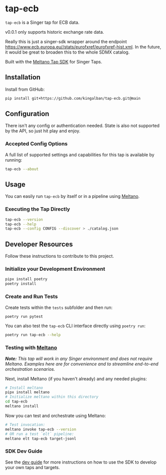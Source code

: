 # tap-ecb

`tap-ecb` is a Singer tap for ECB data.

v0.0.1 only supports historic exchange rate data.

Really this is just a singer-sdk wrapper around the endpoint https://www.ecb.europa.eu//stats/eurofxref/eurofxref-hist.xml.
In the future, it would be great to broaden this to the whole SDMX catalog.

Built with the [Meltano Tap SDK](https://sdk.meltano.com) for Singer Taps.

## Installation

Install from GitHub:

```bash
pip install git+https://github.com/kingalban/tap-ecb.git@main
```

## Configuration

There isn't any config or authentication needed. State is also not supported by the API, so just hit play and enjoy.

### Accepted Config Options

A full list of supported settings and capabilities for this
tap is available by running:

```bash
tap-ecb --about
```

## Usage

You can easily run `tap-ecb` by itself or in a pipeline using [Meltano](https://meltano.com/).

### Executing the Tap Directly

```bash
tap-ecb --version
tap-ecb --help
tap-ecb --config CONFIG --discover > ./catalog.json
```

## Developer Resources

Follow these instructions to contribute to this project.

### Initialize your Development Environment

```bash
pipx install poetry
poetry install
```

### Create and Run Tests

Create tests within the `tests` subfolder and
  then run:

```bash
poetry run pytest
```

You can also test the `tap-ecb` CLI interface directly using `poetry run`:

```bash
poetry run tap-ecb --help
```

### Testing with [Meltano](https://www.meltano.com)

_**Note:** This tap will work in any Singer environment and does not require Meltano.
Examples here are for convenience and to streamline end-to-end orchestration scenarios._

Next, install Meltano (if you haven't already) and any needed plugins:

```bash
# Install meltano
pipx install meltano
# Initialize meltano within this directory
cd tap-ecb
meltano install
```

Now you can test and orchestrate using Meltano:

```bash
# Test invocation:
meltano invoke tap-ecb --version
# OR run a test `elt` pipeline:
meltano elt tap-ecb target-jsonl
```

### SDK Dev Guide

See the [dev guide](https://sdk.meltano.com/en/latest/dev_guide.html) for more instructions on how to use the SDK to
develop your own taps and targets.

